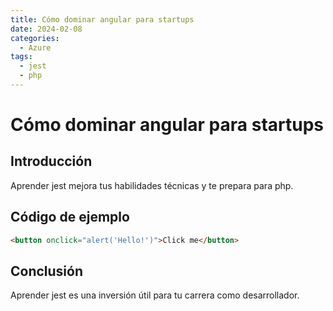 ```yaml
---
title: Cómo dominar angular para startups
date: 2024-02-08
categories:
  - Azure
tags:
  - jest
  - php
---
```


# Cómo dominar angular para startups

## Introducción

Aprender jest mejora tus habilidades técnicas y te prepara para php.

## Código de ejemplo

```html
<button onclick="alert('Hello!')">Click me</button>
```

## Conclusión

Aprender jest es una inversión útil para tu carrera como desarrollador.